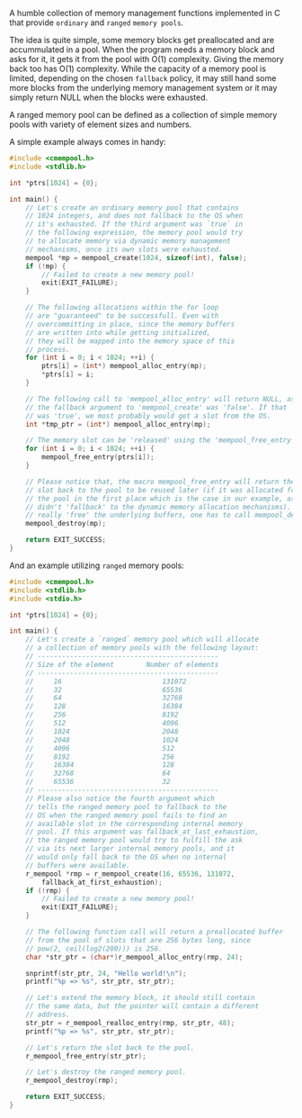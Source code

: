 A humble collection of memory management functions implemented in C that
provide `ordinary` and `ranged` `memory pools`.

The idea is quite simple, some memory blocks get preallocated and are
accummulated in a pool. When the program needs a memory block and asks
for it, it gets it from the pool with O(1) complexity. Giving the memory
back too has O(1) complexity. While the capacity of a memory pool is
limited, depending on the chosen `fallback` policy, it may still hand
some more blocks from the underlying memory management system or it
may simply return NULL when the blocks were exhausted.

A ranged memory pool can be defined as a collection of simple memory
pools with variety of element sizes and numbers.

A simple example always comes in handy:

```c
#include <cmempool.h>
#include <stdlib.h>

int *ptrs[1024] = {0};

int main() {
    // Let's create an ordinary memory pool that contains
    // 1024 integers, and does not fallback to the OS when
    // it's exhausted. If the third argument was `true` in
    // the following expression, the memory pool would try
    // to allocate memory via dynamic memory management
    // mechanisms, once its own slots were exhausted.
    mempool *mp = mempool_create(1024, sizeof(int), false);
    if (!mp) {
        // Failed to create a new memory pool!
        exit(EXIT_FAILURE);
    }

    // The following allocations within the for loop
    // are "guaranteed" to be successfull. Even with
    // overcommitting in place, since the memory buffers
    // are written into while getting initialized,
    // they will be mapped into the memory space of this
    // process.
    for (int i = 0; i < 1024; ++i) {
        ptrs[i] = (int*) mempool_alloc_entry(mp);
        *ptrs[i] = i;
    }

    // The following call to 'mempool_alloc_entry' will return NULL, as
    // the fallback argument to 'mempool_create' was 'false'. If that
    // was 'true', we most probably would get a slot from the OS.
    int *tmp_ptr = (int*) mempool_alloc_entry(mp);

    // The memory slot can be 'released' using the 'mempool_free_entry' macro
    for (int i = 0; i < 1024; ++i) {
        mempool_free_entry(ptrs[i]);
    }

    // Please notice that, the macro mempool_free_entry will return the
    // slot back to the pool to be reused later (if it was allocated from
    // the pool in the first place which is the case in our example, as we
    // didn't 'fallback' to the dynamic memory allocation mechanisms). To
    // really 'free' the underlying buffers, one has to call mempool_destroy.
    mempool_destroy(mp);

    return EXIT_SUCCESS;
}
```

And an example utilizing `ranged` memory pools:

```c
#include <cmempool.h>
#include <stdlib.h>
#include <stdio.h>

int *ptrs[1024] = {0};

int main() {
    // Let's create a `ranged` memory pool which will allocate
    // a collection of memory pools with the following layout:
    // ---------------------------------------------
    // Size of the element        Number of elements
    // ---------------------------------------------
    //     16                         131072
    //     32                         65536
    //     64                         32768
    //     128                        16384
    //     256                        8192
    //     512                        4096
    //     1024                       2048
    //     2048                       1024
    //     4096                       512
    //     8192                       256
    //     16384                      128
    //     32768                      64
    //     65536                      32
    // ---------------------------------------------
    // Please also notice the fourth argument which
    // tells the ranged memory pool to fallback to the
    // OS when the ranged memory pool fails to find an
    // available slot in the corresponding internal memory
    // pool. If this argument was fallback_at_last_exhaustion,
    // the ranged memory pool would try to fulfill the ask
    // via its next larger internal memory pools, and it
    // would only fall back to the OS when no internal
    // buffers were available.
    r_mempool *rmp = r_mempool_create(16, 65536, 131072,
        fallback_at_first_exhaustion);
    if (!rmp) {
        // Failed to create a new memory pool!
        exit(EXIT_FAILURE);
    }

    // The following function call will return a preallocated buffer
    // from the pool of slots that are 256 bytes long, since
    // pow(2, ceil(log2(200))) is 256.
    char *str_ptr = (char*)r_mempool_alloc_entry(rmp, 24);

    snprintf(str_ptr, 24, "Hello world!\n");
    printf("%p => %s", str_ptr, str_ptr);

    // Let's extend the memory block, it should still contain
    // the same data, but the pointer will contain a different
    // address.
    str_ptr = r_mempool_realloc_entry(rmp, str_ptr, 48);
    printf("%p => %s", str_ptr, str_ptr);

    // Let's return the slot back to the pool.
    r_mempool_free_entry(str_ptr);

    // Let's destroy the ranged memory pool.
    r_mempool_destroy(rmp);

    return EXIT_SUCCESS;
}
```
